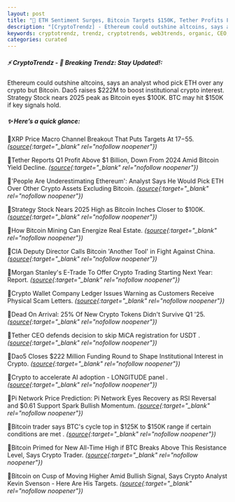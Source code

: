 ```yaml
---
layout: post
title: "🌅 ETH Sentiment Surges, Bitcoin Targets $150K, Tether Profits Fall Bitcoin News"
description: "[CryptoTrendz] - Ethereum could outshine altcoins, says an analyst whod pick ETH over any crypto but Bitcoin. Dao5 raises $222M to boost institutional crypto interest. Strategy Stock nears 2025 peak as Bitcoin eyes $100K. BTC may hit $150K if key signals hold."
keywords: cryptotrendz, trendz, cryptotrends, web3trends, organic, CEO, BTC, USDT, ETH, Mining, Network, Assets, Analyst, Crypto, AI, Trading, Bitcoin, Pi
categories: curated
---
```


##### ⚡ CryptoTrendz - 📌 *Breaking Trendz: Stay Updated!:*

Ethereum could outshine altcoins, says an analyst whod pick ETH over any crypto but Bitcoin. Dao5 raises $222M to boost institutional crypto interest. Strategy Stock nears 2025 peak as Bitcoin eyes $100K. BTC may hit $150K if key signals hold.

##### ✨ *Here’s a quick glance:*


🔹XRP Price Macro Channel Breakout That Puts Targets At $17-$55. *([source](https://s.avyag.com/39s7){:target="_blank" rel="nofollow noopener"})*

🔹Tether Reports Q1 Profit Above $1 Billion, Down From 2024 Amid Bitcoin Yield Decline. *([source](https://s.avyag.com/koax){:target="_blank" rel="nofollow noopener"})*

🔹'People Are Underestimating Ethereum': Analyst Says He Would Pick ETH Over Other Crypto Assets Excluding Bitcoin. *([source](https://s.avyag.com/ez8a){:target="_blank" rel="nofollow noopener"})*

🔹Strategy Stock Nears 2025 High as Bitcoin Inches Closer to $100K. *([source](https://s.avyag.com/v6xy){:target="_blank" rel="nofollow noopener"})*

🔹How Bitcoin Mining Can Energize Real Estate. *([source](https://s.avyag.com/izp7){:target="_blank" rel="nofollow noopener"})*

🔹CIA Deputy Director Calls Bitcoin 'Another Tool' in Fight Against China. *([source](https://s.avyag.com/zkyv){:target="_blank" rel="nofollow noopener"})*

🔹Morgan Stanley's E-Trade To Offer Crypto Trading Starting Next Year: Report. *([source](https://s.avyag.com/iva0){:target="_blank" rel="nofollow noopener"})*

🔹Crypto Wallet Company Ledger Issues Warning as Customers Receive Physical Scam Letters. *([source](https://s.avyag.com/40me){:target="_blank" rel="nofollow noopener"})*

🔹Dead On Arrival: 25% Of New Crypto Tokens Didn't Survive Q1 '25. *([source](https://s.avyag.com/3txq){:target="_blank" rel="nofollow noopener"})*

🔹Tether CEO defends decision to skip MiCA registration for USDT . *([source](https://s.avyag.com/5q3i){:target="_blank" rel="nofollow noopener"})*

🔹Dao5 Closes $222 Million Funding Round to Shape Institutional Interest in Crypto. *([source](https://s.avyag.com/tkg3){:target="_blank" rel="nofollow noopener"})*

🔹Crypto to accelerate AI adoption - LONGITUDE panel . *([source](https://s.avyag.com/4xb9){:target="_blank" rel="nofollow noopener"})*

🔹Pi Network Price Prediction: Pi Network Eyes Recovery as RSI Reversal and $0.61 Support Spark Bullish Momentum. *([source](https://s.avyag.com/cm1q){:target="_blank" rel="nofollow noopener"})*

🔹Bitcoin trader says BTC's cycle top in $125K to $150K range if certain conditions are met . *([source](https://s.avyag.com/h7mu){:target="_blank" rel="nofollow noopener"})*

🔹Bitcoin Primed for New All-Time High if BTC Breaks Above This Resistance Level, Says Crypto Trader. *([source](https://s.avyag.com/nj86){:target="_blank" rel="nofollow noopener"})*

🔹Bitcoin on Cusp of Moving Higher Amid Bullish Signal, Says Crypto Analyst Kevin Svenson - Here Are His Targets. *([source](https://s.avyag.com/zle6){:target="_blank" rel="nofollow noopener"})*

